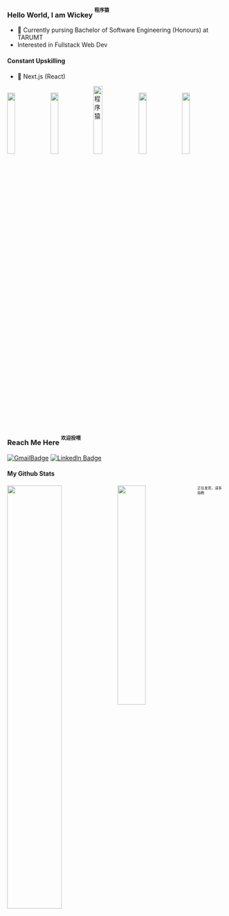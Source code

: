 ### Hello World, I am Wickey <sup> <sup>程序猿</sup> </sup>
- 🔭 Currently pursing Bachelor of Software Engineering (Honours) at TARUMT 
- Interested in Fullstack Web Dev

#### Constant Upskilling 
- 🤖 Next.js (React)

<div id="header">
  <img src="https://media.giphy.com/media/quEsMOrr3hmQ8/giphy.gif" width="19%"/>
  <img src="https://media.giphy.com/media/quEsMOrr3hmQ8/giphy.gif" width="19%"/>
  <!--<img src="https://media.giphy.com/media/zOvBKUUEERdNm/giphy.gif" width="20%"/> -->
  <img src="https://media.giphy.com/media/QNFhOolVeCzPQ2Mx85/giphy.gif" width="20%" alt ="程序猿"/>
  <img src="https://media.giphy.com/media/quEsMOrr3hmQ8/giphy.gif" width="19%"/>
  <img src="https://media.giphy.com/media/quEsMOrr3hmQ8/giphy.gif" width="19%"/>
</div>

### Reach Me Here <sup> <sup>欢迎投喂</sup> </sup>
<p>
  <a href="mailto:wickeychai02+work@gmail.com"><img src="https://img.shields.io/badge/Gmail-%23D14836.svg?&style=for-the-badge&logo=gmail&logoColor=white" alt="GmailBadge"/></a>
  <a href="https://www.linkedin.com/in/wickey-chai-3263a923b/"><img src="https://img.shields.io/badge/LinkedIn-blue?style=for-the-badge&logo=linkedin&logoColor=white" alt="LinkedIn Badge"/></a>
</p>


#### My Github Stats
<div>
<!-- (https://git.io/streak-stats) -->
<img align="left" width="50%" src="https://streak-stats.demolab.com?user=WickeyC&theme=dark&date_format=j%20M%5B%20Y%5D&"/>
  
<!-- (https://github.com/anuraghazra/github-readme-stats) -->
<img align="left" width="36%" src="https://github-readme-stats-git-master-wickeyc.vercel.app/api/top-langs/?username=wickeyc&hide=html,jupyter%20notebook&layout=compact&exclude_repo=readme-stats,ShopeeBannerAd,ShopeeBannerAdDisplay,A-Letter,topszecrettelegram,NewYearEve&theme=dark&custom_title=Languages"/>
</div>

<sup><sup><sup>正在发育，请多指教</sup></sup></sup>

<!-- 
                      _oo0oo_
                     o8888888o
                     88" . "88
                     (| -_- |)
                     0\  =  /0
                   ___/`---'\___
                 .' \\|     |// '.
                / \\|||  :  |||// \
               / _||||| -:- |||||- \
              |   | \\\  -  /// |   |
              | \_|  ''\---/''  |_/ |
              \  .-\__  '-'  ___/-. /
             ___'. .'  /--.--\  `. .'___
         ."" '<  `.___\_<|>_/___.' >' "".
        | | :  `- \`.;`\ _ /`;.`/ - ` : | |
        \  \ `_.   \_ __\ /__ _/   .-` /  /
    =====`-.____`.___ \_____/___.-`___.-'=====
                      `=---='

    ~~~~~~~~~~~~~~~~~~~~~~~~~~~~~~~~~~~~~~~~~~~

             佛祖保佑         永无BUG 
-->
